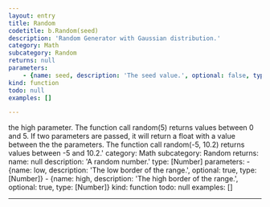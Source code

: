 ```yaml
---
layout: entry
title: Random
codetitle: b.Random(seed)
description: 'Random Generator with Gaussian distribution.'
category: Math
subcategory: Random
returns: null
parameters:
    - {name: seed, description: 'The seed value.', optional: false, type: [Number]}
kind: function
todo: null
examples: []

---
```

the high parameter. The function call random(5) returns values between 0 and 5. If two parameters are passed, it will return a float with a value between the the parameters. The function call random(-5, 10.2) returns values between -5 and 10.2.'
category: Math
subcategory: Random
returns:
    name: null
    description: 'A random number.'
    type: [Number]
parameters:
    - {name: low, description: 'The low border of the range.', optional: true, type: [Number]}
    - {name: high, description: 'The high border of the range.', optional: true, type: [Number]}
kind: function
todo: null
examples: []

---
